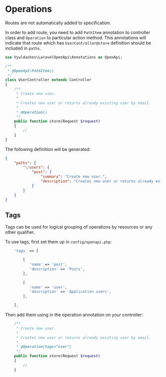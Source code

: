 # Operations

Routes are not automatically added to specification.

In order to add route, you need to add `PathItem` annotation to controller class and `Operation` to particular action method.
This annotations will indicate that route which has `UserController@store` definition should be included in `paths`.

```php
use Vyuldashev\LaravelOpenApi\Annotations as OpenApi;

/**
 * @OpenApi\PathItem()
 */
class UserController extends Controller
{
    /**
     * Create new user.
     *
     * Creates new user or returns already existing user by email.
     *
     * @Operation()
     */
    public function store(Request $request)
    {
        //
    }
}
```

The following definition will be generated:

```json
{
    "paths": {
        "\/users": {
            "post": {
                "summary": "Create new user.",
                "description": "Creates new user or returns already existing user by email."
            }
        }
    }
}
```

## Tags

Tags can be used for logical grouping of operations by resources or any other qualifier.

To use tags, first set them up in `config/openapi.php`:

```php
    'tags' => [

        [
           'name' => 'post',
           'description' => 'Posts',
        ],

        [
           'name' => 'user',
           'description' => 'Application users',
        ],

    ],
```

Then add them using in the operation annotation on your controller:

```php
    /**
     * Create new user.
     *
     * Creates new user or returns already existing user by email.
     *
     * @Operation(tags="user")
     */
    public function store(Request $request)
    {
        //
    }
```
